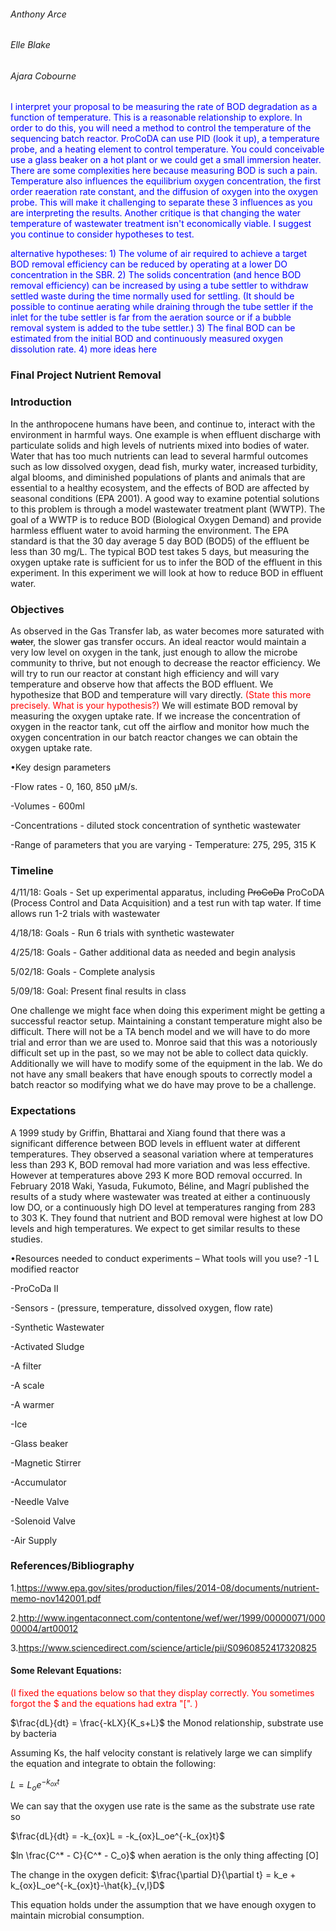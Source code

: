 
###### Anthony Arce

###### Elle Blake

###### Ajara Cobourne

<span style="color:blue">
I interpret your proposal to be measuring the rate of BOD degradation as a function of temperature. This is a reasonable relationship to explore. In order to do this, you will need a method to control the temperature of the sequencing batch reactor. ProCoDA can use PID (look it up), a temperature probe, and a heating element to control temperature. You could conceivable use a glass beaker on a hot plant or we could get a small immersion heater.
There are some complexities here because measuring BOD is such a pain. Temperature also influences the equilibrium oxygen concentration, the first order reaeration rate constant, and the diffusion of oxygen into the oxygen probe. This will make it challenging to separate these 3 influences as you are interpreting the results.
Another critique is that changing the water temperature of wastewater treatment isn't economically viable.
I suggest you continue to consider hypotheses to test.

</span>

<span style="color:blue">alternative hypotheses: 1) The volume of air required to achieve a target BOD removal efficiency can be reduced by operating at a lower DO concentration in the SBR. 2) The solids concentration (and hence BOD removal efficiency) can be increased by using a tube settler to withdraw settled waste during the time normally used for settling. (It should be possible to continue aerating while draining through the tube settler if the inlet for the tube settler is far from the aeration source or if a bubble removal system is added to the tube settler.) 3) The final BOD can be estimated from the initial BOD and continuously measured oxygen dissolution rate. 4) more ideas here  </span>

### Final Project Nutrient Removal

### Introduction

In the anthropocene humans have been, and continue to, interact with the environment in harmful ways. One example is when effluent discharge with particulate solids and high levels of nutrients mixed into bodies of water. Water that has too much nutrients can lead to several harmful outcomes such as low dissolved oxygen, dead fish, murky water, increased turbidity, algal blooms, and diminished populations of plants and animals that are essential to a healthy ecosystem, and the effects of BOD are affected by seasonal conditions (EPA 2001). A good way to examine potential solutions to this problem is through a model wastewater treatment plant (WWTP). The goal of a WWTP is to reduce BOD (Biological Oxygen Demand) and provide harmless effluent water to avoid harming the environment. The EPA standard is that the 30 day average 5 day BOD (BOD5) of the effluent be less than 30 mg/L. The typical BOD test takes 5 days, but measuring the oxygen uptake rate is sufficient for us to infer the BOD of the effluent in this experiment. In this experiment we will look at how to reduce BOD in effluent water.


### Objectives

As observed in the Gas Transfer lab, as water becomes more saturated with ~~water~~, the slower gas transfer occurs. An ideal reactor would maintain a very low level on oxygen in the tank, just enough to allow the microbe community to thrive, but not enough to decrease the reactor efficiency. We will try to run our reactor at constant high efficiency and will vary temperature and observe how that affects the BOD effluent. We hypothesize that BOD and temperature will vary directly. <span style="color:red">(State this more precisely. What is your hypothesis?) </span>We will estimate BOD removal by measuring the oxygen uptake rate. If we increase the concentration of oxygen in the reactor tank, cut off the airflow and monitor how much the oxygen concentration in our batch reactor changes we can obtain the oxygen uptake rate.


•Key design parameters

-Flow rates -  0, 160, 850 μM/s.

-Volumes - 600ml

-Concentrations - diluted stock concentration of synthetic wastewater

-Range of parameters that you are varying - Temperature: 275, 295, 315 K

### Timeline

4/11/18: Goals - Set up experimental apparatus, including ~~ProCoDa~~ ProCoDA (Process Control and Data Acquisition) and a test run with tap water. If time allows run 1-2 trials with wastewater

4/18/18: Goals - Run 6 trials with synthetic wastewater

4/25/18: Goals - Gather additional data as needed and begin analysis

5/02/18: Goals - Complete analysis

5/09/18: Goal: Present final results in class

One challenge we might face when doing this experiment might be getting a successful reactor setup. Maintaining a constant temperature might also be difficult. There will not be a TA bench model and we will have to do more trial and error than we are used to. Monroe said that this was a notoriously difficult set up in the past, so we may not be able to collect data quickly. Additionally we will have to modify some of the equipment in the lab. We do not have any small beakers that have enough spouts to correctly model a batch reactor so modifying what we do have may prove to be a challenge.

### Expectations
A 1999 study by Griffin, Bhattarai and Xiang found that there was a significant difference between BOD levels in effluent water at different temperatures. They observed a seasonal variation where at temperatures less than 293 K, BOD removal had more variation and was less effective. However at temperatures above 293 K more BOD removal occurred. In February 2018 Waki, Yasuda, Fukumoto, Béline, and Magrí published the results of a study where wastewater was treated at either a continuously low DO, or a continuously high DO level at temperatures ranging from 283 to 303 K. They found that nutrient and BOD removal were highest at low DO levels and high temperatures. We expect to get similar results to these studies.


•Resources needed to conduct experiments – What tools will you use?
-1 L modified reactor

-ProCoDa II

-Sensors - (pressure, temperature, dissolved oxygen, flow rate)

-Synthetic Wastewater

-Activated Sludge

-A filter

-A scale

-A warmer

-Ice

-Glass beaker

-Magnetic Stirrer

-Accumulator

-Needle Valve

-Solenoid Valve

-Air Supply



### References/Bibliography


1.https://www.epa.gov/sites/production/files/2014-08/documents/nutrient-memo-nov142001.pdf


2.http://www.ingentaconnect.com/contentone/wef/wer/1999/00000071/00000004/art00012


3.https://www.sciencedirect.com/science/article/pii/S0960852417320825




#### Some Relevant Equations:
<span style="color:red">(I fixed the equations below so that they display correctly. You sometimes forgot the $ and the equations had extra "\[". ) </span>

$\frac{dL}{dt} = \frac{-kLX}{K_s+L}$  the Monod relationship, substrate use by bacteria

Assuming Ks, the half velocity constant is relatively large we can simplify the equation and integrate to obtain the following:

$L = L_o e^{-k_{ox}t}$

We can say that the oxygen use rate is the same as the substrate use rate so

$\frac{dL}{dt} = -k_{ox}L = -k_{ox}L_oe^{-k_{ox}t}$

$ln \frac{C^* - C}{C^* - C_o}$ when aeration is the only thing affecting [O]

The change in the oxygen deficit: $\frac{\partial D}{\partial t} = k_e + k_{ox}L_oe^{-k_{ox}t}-\hat{k}_{v,l}D$

This equation holds under the assumption that we have enough oxygen to maintain microbial consumption.
